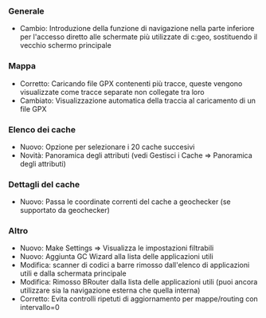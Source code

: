 ### Generale
- Cambio: Introduzione della funzione di navigazione nella parte inferiore per l'accesso diretto alle schermate più utilizzate di c:geo, sostituendo il vecchio schermo principale

### Mappa
- Corretto: Caricando file GPX contenenti più tracce, queste vengono visualizzate come tracce separate non collegate tra loro
- Cambiato: Visualizzazione automatica della traccia al caricamento di un file GPX

### Elenco dei cache
- Nuovo: Opzione per selezionare i 20 cache succesivi
- Novità: Panoramica degli attributi (vedi Gestisci i Cache => Panoramica degli attributi)

### Dettagli del cache
- Nuovo: Passa le coordinate correnti del cache a geochecker (se supportato da geochecker)

### Altro
- Nuovo: Make Settings => Visualizza le impostazioni filtrabili
- Nuovo: Aggiunta GC Wizard alla lista delle applicazioni utili
- Modifica: scanner di codici a barre rimosso dall'elenco di applicazioni utili e dalla schermata principale
- Modifica: Rimosso BRouter dalla lista delle applicazioni utili (puoi ancora utilizzare sia la navigazione esterna che quella interna)
- Corretto: Evita controlli ripetuti di aggiornamento per mappe/routing con intervallo=0
